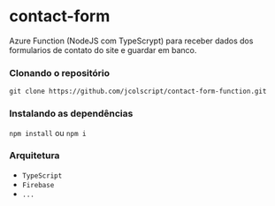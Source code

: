 # contact-form
Azure Function (NodeJS com TypeScrypt) para receber dados dos formularios de contato do site e guardar em banco.

### Clonando o repositório

`git clone https://github.com/jcolscript/contact-form-function.git`

### Instalando as dependências

`npm install` ou `npm i`

### Arquitetura ###

* `TypeScript`
* `Firebase`
* `...`